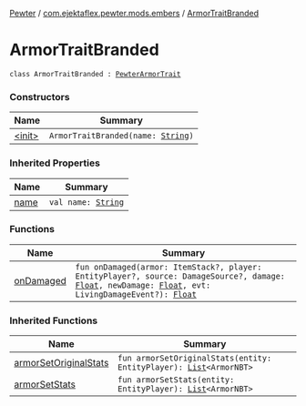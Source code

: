 [Pewter](../../index.md) / [com.ejektaflex.pewter.mods.embers](../index.md) / [ArmorTraitBranded](./index.md)

# ArmorTraitBranded

`class ArmorTraitBranded : `[`PewterArmorTrait`](../../com.ejektaflex.pewter.api.core.traits/-pewter-armor-trait/index.md)

### Constructors

| Name | Summary |
|---|---|
| [&lt;init&gt;](-init-.md) | `ArmorTraitBranded(name: `[`String`](https://kotlinlang.org/api/latest/jvm/stdlib/kotlin/-string/index.html)`)` |

### Inherited Properties

| Name | Summary |
|---|---|
| [name](../../com.ejektaflex.pewter.api.core.traits/-pewter-armor-trait/name.md) | `val name: `[`String`](https://kotlinlang.org/api/latest/jvm/stdlib/kotlin/-string/index.html) |

### Functions

| Name | Summary |
|---|---|
| [onDamaged](on-damaged.md) | `fun onDamaged(armor: ItemStack?, player: EntityPlayer?, source: DamageSource?, damage: `[`Float`](https://kotlinlang.org/api/latest/jvm/stdlib/kotlin/-float/index.html)`, newDamage: `[`Float`](https://kotlinlang.org/api/latest/jvm/stdlib/kotlin/-float/index.html)`, evt: LivingDamageEvent?): `[`Float`](https://kotlinlang.org/api/latest/jvm/stdlib/kotlin/-float/index.html) |

### Inherited Functions

| Name | Summary |
|---|---|
| [armorSetOriginalStats](../../com.ejektaflex.pewter.api.core.traits/-pewter-armor-trait/armor-set-original-stats.md) | `fun armorSetOriginalStats(entity: EntityPlayer): `[`List`](https://kotlinlang.org/api/latest/jvm/stdlib/kotlin.collections/-list/index.html)`<ArmorNBT>` |
| [armorSetStats](../../com.ejektaflex.pewter.api.core.traits/-pewter-armor-trait/armor-set-stats.md) | `fun armorSetStats(entity: EntityPlayer): `[`List`](https://kotlinlang.org/api/latest/jvm/stdlib/kotlin.collections/-list/index.html)`<ArmorNBT>` |
